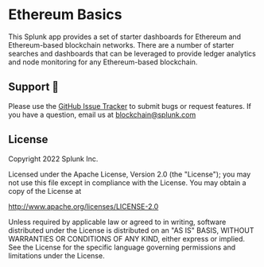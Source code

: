 # Ethereum Basics
This Splunk app provides a set of starter dashboards for Ethereum and Ethereum-based blockchain networks.  There are a number of starter searches and dashboards that can be leveraged to provide ledger analytics and node monitoring for any Ethereum-based blockchain.  


## Support 💪
Please use the [GitHub Issue Tracker](https://github.com/splunk/splunk-app-for-ethereum/issues) to submit bugs or request features.  If you have a question, email us at [blockchain@splunk.com](mailto:blockchain@splunk.com)



## License
Copyright 2022 Splunk Inc.

Licensed under the Apache License, Version 2.0 (the "License");
you may not use this file except in compliance with the License.
You may obtain a copy of the License at

http://www.apache.org/licenses/LICENSE-2.0

Unless required by applicable law or agreed to in writing, software
distributed under the License is distributed on an "AS IS" BASIS,
WITHOUT WARRANTIES OR CONDITIONS OF ANY KIND, either express or implied.
See the License for the specific language governing permissions and
limitations under the License.
